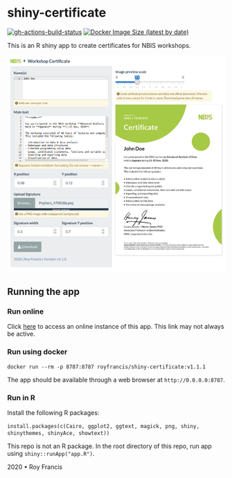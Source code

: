 # shiny-certificate

[![gh-actions-build-status](https://github.com/royfrancis/shiny-certificate/workflows/build/badge.svg)](https://github.com/royfrancis/shiny-certificate/actions?workflow=build) [![Docker Image Size (latest by date)](https://img.shields.io/docker/image-size/royfrancis/shiny-certificate?label=dockerhub)](https://hub.docker.com/repository/docker/royfrancis/shiny-certificate)

This is an R shiny app to create certificates for NBIS workshops.

![](preview.png)

## Running the app

### Run online

Click [here](https://roymf.shinyapps.io/certificate/) to access an online instance of this app. This link may not always be active.

### Run using docker

```
docker run --rm -p 8787:8787 royfrancis/shiny-certificate:v1.1.1
```

The app should be available through a web browser at `http://0.0.0.0:8787`.

### Run in R

Install the following R packages:

```
install.packages(c(Cairo, ggplot2, ggtext, magick, png, shiny, shinythemes, shinyAce, showtext))
```

This repo is not an R package. In the root directory of this repo, run app using `shiny::runApp("app.R")`.

2020 • Roy Francis
